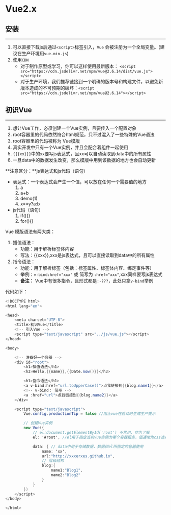 # Vue2.x

## 安装

---

1. 可以直接下载js后通过`<script>`标签引入，`Vue` 会被注册为一个全局变量。(建议在生产环境用`vue.min.js`)
2. 使用`CDN`
   - 对于制作原型或学习，你可以这样使用最新版本： `<script src="https://cdn.jsdelivr.net/npm/vue@2.6.14/dist/vue.js"></script>`
   - 对于生产环境，我们推荐链接到一个明确的版本号和构建文件，以避免新版本造成的不可预期的破坏：`<script src="https://cdn.jsdelivr.net/npm/vue@2.6.14"></script>`

## 初识Vue

---

1. 想让Vue工作，必须创建一个Vue实例，且要传入一个配置对象
2. root容器里的代码依然符合html规范，只不过混入了一些特殊的Vue语法
3. root容器里的代码被称为 Vue模版
4. 真实开发中只有一个Vue实例，并且会配合着组件一起使用
5. `{{{xx}}}`中的`xx`要写js表达式，且xx可以自动读取到data中的所有属性
6. 一旦data中的数据发生改变，那么模版中用到该数据的地方也会自动更新

**注意区分：**js表达式和js代码（语句）
- 表达式：一个表达式会产生一个值，可以放在任何一个需要值的地方
  1. a
  2. a+b
  3. demo(1)
  4. x==y?a:b
- js代码（语句）
  1. if(){}
  2. for(){}

Vue 模版语法有两大类：
1. 插值语法：
   - 功能：用于解析标签体内容
   - 写法：{{xxx}},xxx是js表达式，且可以直接读取到data中的所有属性
2. 指令语法：
   - 功能：用于解析标签（包括：标签属性、标签体内容、绑定事件等）
   - 举例：`v-bind:href="xxx"` 或 简写为 `:href="xxx"`,xxx同样要写js表达式
   - **备注：** Vue中有很多指令，且形式都是`:-???`，此处只拿`v-bind`举例

代码如下：

```csharp
<!DOCTYPE html>
<html lang="en">

<head>
    <meta charset="UTF-8">
    <title>初识Vue</title>
    <!-- 引入Vue -->
    <script type="text/javascript" src="../js/vue.js"></script>
</head>

<body>

    <!-- 准备好一个容器 -->
    <div id="root">
        <h1>插值语法</h1>
        <h3>Hello,{{name}},{{Date.now()}}</h3>

        <h1>指令语法</h1>
        <a v-bind:href="url.toUpperCase()">点我链接到{{blog.name1}}</a>
        <!-- v-bind： 简写 -->
        <a :href="url">点我链接到{{blog.name2}}</a>
    </div>

    <script type="text/javascript">
        Vue.config.productionTip = false //阻止vue在启动时生成生产提示

        // 创建Vue实例
        new Vue({
            // el:document.getElementById('root') 不常用，作为了解
            el: '#root', //el用于指定当前Vue实例为哪个容器服务，值通常为css选择器字符串

            data: { // data中用于存储数据，数据供el所指定的容器使用
                name: 'xx',
                url:"http://xxxerxes.github.io",
                // 层级结构
                blog:{
                    name1:"Blog1",
                    name2:"Blog2"
                }
            }
        })
    </script>
</body>

</html>
```
